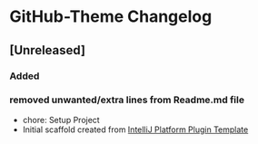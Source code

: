 <!-- Keep a Changelog guide -> https://keepachangelog.com -->

# GitHub-Theme Changelog

## [Unreleased]

### Added
### removed unwanted/extra lines from Readme.md file

- chore: Setup Project
- Initial scaffold created from [IntelliJ Platform Plugin Template](https://github.com/JetBrains/intellij-platform-plugin-template)
